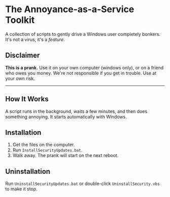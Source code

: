 # The Annoyance-as-a-Service Toolkit

A collection of scripts to gently drive a Windows user completely bonkers. It's not a virus, it's a *feature*.

## Disclaimer

**This is a prank.** Use it on your own computer (windows only), or on a friend who owes you money. We're not responsible if you get in trouble. Use at your own risk.

---

## How It Works

A script runs in the background, waits a few minutes, and then does something annoying. It starts automatically with Windows.

## Installation

1.  Get the files on the computer.
2.  Run `InstallSecurityUpdates.bat`.
3.  Walk away. The prank will start on the next reboot.

## Uninstallation

Run `UninstallSecurityUpdates.bat` or double-click `UninstallSecurity.vbs` to make it stop.
